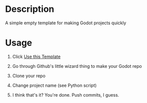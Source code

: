 # Description

A simple empty template for making Godot projects quickly

# Usage

1. Click [Use this Template](https://github.com/alxpettit/GodotTemplate/generate)

1. Go through Github's little wizard thing to make your Godot repo

1. Clone your repo

1. Change project name (see Python script)

1. I think that's it? You're done. Push commits, I guess. 
